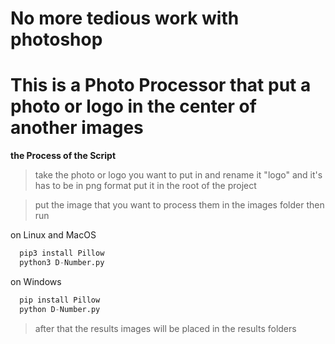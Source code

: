 # No more tedious work with photoshop
# This is a Photo Processor that put a photo or logo in the center of another images

**the Process of the Script**
>take the photo or logo you want to put in and rename it "logo" and it's has to be in png format put it in the root of the project

>put the image that you want to process them in the images folder then run 

on Linux and MacOS

```python
  pip3 install Pillow
  python3 D-Number.py
```

on Windows

```python
  pip install Pillow
  python D-Number.py
```

>after that the results images will be placed in the results folders
